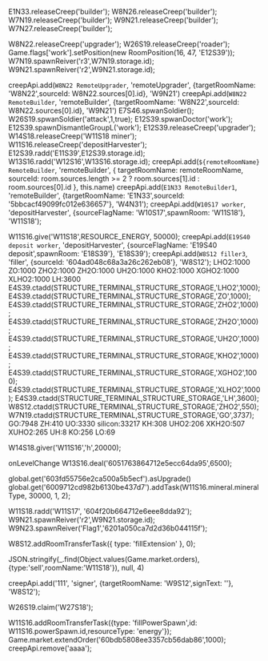 E1N33.releaseCreep('builder');
W8N26.releaseCreep('builder');
W7N19.releaseCreep('builder');
W9N21.releaseCreep('builder');
W7N27.releaseCreep('builder');

W8N22.releaseCreep('upgrader');
W26S19.releaseCreep('roader');
Game.flags['work'].setPosition(new RoomPosition(16, 47, 'E12S39'));
W7N19.spawnReiver('r3',W7N19.storage.id);
W9N21.spawnReiver('r2',W9N21.storage.id);

creepApi.add(`W8N22 RemoteUpgrader`, 'remoteUpgrader', {targetRoomName: 'W8N22',sourceId: W8N22.sources[0].id}, 'W9N21')
creepApi.add(`W8N22 RemoteBuilder`, 'remoteBuilder', {targetRoomName: 'W8N22',sourceId: W8N22.sources[0].id}, 'W9N21')
E7S46.spwanSoldier();
W26S19.spwanSoldier('attack',1,true);
E12S39.spwanDoctor('work');
E12S39.spawnDismantleGroupL('work');
E12S39.releaseCreep('upgrader');
W14S18.releaseCreep('W11S18 miner');
W11S16.releaseCreep('depositHarvester');
E12S39.radd('E11S39',E12S39.storage.id);
W13S16.radd('W12S16',W13S16.storage.id);
creepApi.add(`${remoteRoomName} RemoteBuilder`, 'remoteBuilder', {
targetRoomName: remoteRoomName,
sourceId: room.sources.length >= 2 ? room.sources[1].id : room.sources[0].id
}, this.name)
creepApi.add(`E1N33 RemoteBuilder1`, 'remoteBuilder', {targetRoomName: 'E1N33',sourceId: '5bbcacf49099fc012e636657'}, 'W4N31');
creepApi.add(`W10S17 worker`, 'depositHarvester', {sourceFlagName: 'W10S17',spawnRoom: 'W11S18'}, 'W11S18');

W11S16.give('W11S18',RESOURCE_ENERGY, 50000);
creepApi.add(`E19S40 deposit worker`, 'depositHarvester', {sourceFlagName: 'E19S40 deposit',spawnRoom: 'E18S39'}, 'E18S39');
creepApi.add(`W8S12 filler3`, 'filler', {sourceId: '604ad048c68a3a26c262eb08'}, 'W8S12');
LHO2:1000 ZO:1000 ZHO2:1000 ZH2O:1000 UH2O:1000 KHO2:1000 XGHO2:1000 XLHO2:1000 LH:3600
E4S39.ctadd(STRUCTURE_TERMINAL,STRUCTURE_STORAGE,'LHO2',1000);
E4S39.ctadd(STRUCTURE_TERMINAL,STRUCTURE_STORAGE,'ZO',1000);
E4S39.ctadd(STRUCTURE_TERMINAL,STRUCTURE_STORAGE,'ZHO2',1000);
E4S39.ctadd(STRUCTURE_TERMINAL,STRUCTURE_STORAGE,'ZH2O',1000);
E4S39.ctadd(STRUCTURE_TERMINAL,STRUCTURE_STORAGE,'UH2O',1000);
E4S39.ctadd(STRUCTURE_TERMINAL,STRUCTURE_STORAGE,'KHO2',1000);
E4S39.ctadd(STRUCTURE_TERMINAL,STRUCTURE_STORAGE,'XGHO2',1000);
E4S39.ctadd(STRUCTURE_TERMINAL,STRUCTURE_STORAGE,'XLHO2',1000);
E4S39.ctadd(STRUCTURE_TERMINAL,STRUCTURE_STORAGE,'LH',3600);
W8S12.ctadd(STRUCTURE_TERMINAL,STRUCTURE_STORAGE,'ZHO2',550);
W7N19.ctadd(STRUCTURE_TERMINAL,STRUCTURE_STORAGE,'GO',3737);
GO:7948 ZH:410 UO:3330 silicon:33217 KH:308 UHO2:206 XKH2O:507 XUHO2:265 UH:8 KO:256 LO:69

W14S18.giver('W11S16','h',20000);

onLevelChange
W13S16.deal('6051763864712e5ecc64da95',6500);

global.get('603fd55756e2ca500a5b5ecf').asUpgrade()
global.get('6009712cd982b6130be437d7').addTask(W11S16.mineral.mineralType, 30000, 1, 2);

W11S18.radd('W11S17', '604f20b664712e6eee8dda92');
W9N21.spawnReiver('r2',W9N21.storage.id);
W9N23.spawnReiver('Flag1','6201a050ca7d2d36b044115f');

W8S12.addRoomTransferTask({ type: 'fillExtension' }, 0);

JSON.stringify(\_.find(Object.values(Game.market.orders),{type:'sell',roomName:'W11S18'}), null, 4)

creepApi.add('111', 'signer', {targetRoomName: 'W9S12',signText: ''}, 'W8S12');

W26S19.claim('W27S18');

W11S16.addRoomTransferTask({type: 'fillPowerSpawn',id: W11S16.powerSpawn.id,resourceType: 'energy'});
Game.market.extendOrder('60bdb5808ee3357cb56dab86',1000);
creepApi.remove('aaaa');
